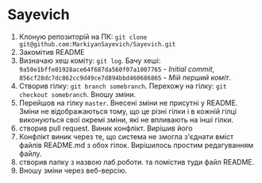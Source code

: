 # Sayevich

1. Клоную репозиторій на ПК: `git clone git@github.com:MarkiyanSayevich/Sayevich.git`
2. Закомітив README
3. Визначаю хеш коміту: `git log`. Бачу хеші: `9a50e1bffe01928ace64f687da560f07a1007765` - _Initial commit_, `856cf28dc7dc862cc9d49ce7d894bbd460686865` - _Мій перший коміт_.
4. Створив гілку: `git branch somebranch`. Перехожу на гілку: `git checkout somebranch`. Вношу зміни.
5. Перейшов на гілку `master`. Внесені зміни не присутні у README. Зміни не відображаються тому, що це різні гілки і в кожній гілці виконуються свої окремі зміни, які не впливають на інші гілки.
6. створив pull request. Виник конфлікт. Вирішив його
7. Конфлікт виник через те, що система не змогла з'єднати вміст файлів README.md з обох гілок. Вирішилось простим редагуванням файлу.
8. створив папку з назвою лаб.роботи. та помістив туди файл README.
9. Вношу зміни через веб-версію. 
